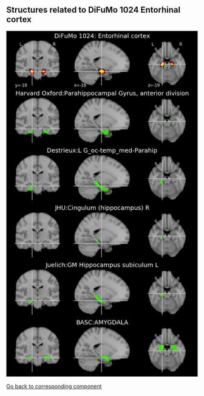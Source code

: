 


## Structures related to DiFuMo 1024 Entorhinal cortex

![370](370.jpg "Structures related to DiFuMo 1024 Entorhinal cortex")

[Go back to corresponding component](https://parietal-inria.github.io/DiFuMo/1024/html/370.html)